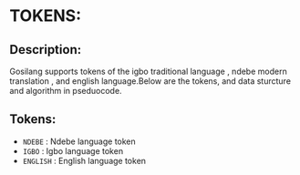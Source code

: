 # TOKENS:

## Description:
Gosilang supports tokens of the igbo traditional language , ndebe modern translation , and english language.Below are  the tokens, and data sturcture and algorithm in pseduocode.

## Tokens:
- `NDEBE` : Ndebe language token
- `IGBO` : Igbo language token
- `ENGLISH` : English language token
